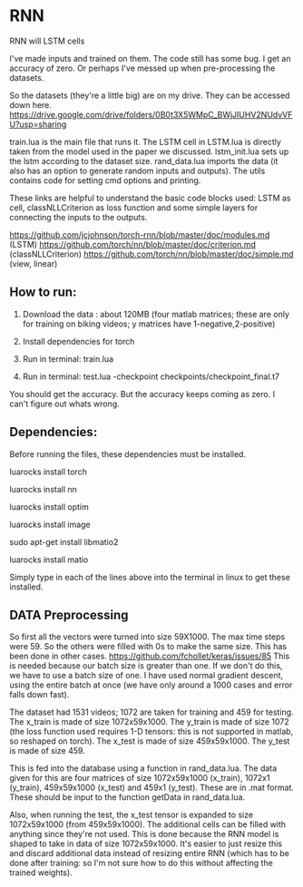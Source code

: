 # RNN
RNN will LSTM cells 


I've made inputs and trained on them. The code still has some bug. I get an accuracy of zero. Or perhaps I've messed up when pre-processing the datasets. 

So the datasets (they're a little big) are on my drive. They can be accessed down here.
https://drive.google.com/drive/folders/0B0t3X5WMpC_BWjJIUHV2NUdvVFU?usp=sharing

train.lua is the main file that runs it. The LSTM cell in LSTM.lua is directly taken from the model used in the paper we discussed. lstm_init.lua sets up the lstm according to the dataset size. rand_data.lua imports the data (it also has an option to generate random inputs and outputs). The utils contains code for setting cmd options and printing. 

These links are helpful to understand the basic code blocks used: LSTM as cell, classNLLCriterion as loss function and some simple layers for connecting the inputs to the outputs. 

https://github.com/jcjohnson/torch-rnn/blob/master/doc/modules.md (LSTM)
https://github.com/torch/nn/blob/master/doc/criterion.md (classNLLCriterion)
https://github.com/torch/nn/blob/master/doc/simple.md (view, linear)

## How to run:

1) Download the data : about 120MB
   (four matlab matrices; these are only for training on biking videos; y matrices have 1-negative,2-positive)  
   
2) Install dependencies for torch  

3) Run in terminal: train.lua

4) Run in terminal: test.lua -checkpoint checkpoints/checkpoint_final.t7

You should get the accuracy. But the accuracy keeps coming as zero. I can't figure out whats wrong. 

## Dependencies:

Before running the files, these dependencies must be installed.

luarocks install torch

luarocks install nn

luarocks install optim

luarocks install image


sudo apt-get install libmatio2

luarocks install matio


Simply type in each of the lines above into the terminal in linux to get these installed. 


## DATA Preprocessing

So first all the vectors were turned into size 59X1000. The max time steps were 59. So the others were filled with 0s to make the same size. This has been done in other cases. https://github.com/fchollet/keras/issues/85
This is needed because our batch size is greater than one. If we don't do this, we have to use a batch size of one. I have used normal gradient descent, using the entire batch at once (we have only around a 1000 cases and error falls down fast). 

The dataset had 1531 videos; 1072 are taken for training and 459 for testing. 
The x_train is made of size 1072x59x1000.
The y_train is made of size 1072 (the loss function used requires 1-D tensors: this is not supported in matlab, so reshaped on torch).
The x_test is made of size 459x59x1000.
The y_test is made of size 459.

This is fed into the database using a function in rand_data.lua. The data given for this are four matrices of size 1072x59x1000 (x_train), 1072x1 (y_train), 459x59x1000 (x_test) and 459x1 (y_test). These are in .mat format. These should be input to the function getData in rand_data.lua. 

Also, when running the test, the x_test tensor is expanded to size 1072x59x1000 (from 459x59x1000). The additional cells can be filled with anything since they're not used. This is done because the RNN model is shaped to take in data of size 1072x59x1000. It's easier to just resize this and discard additional data instead of resizing entire RNN (which has to be done after training: so I'm not sure how to do this without affecting the trained weights). 


